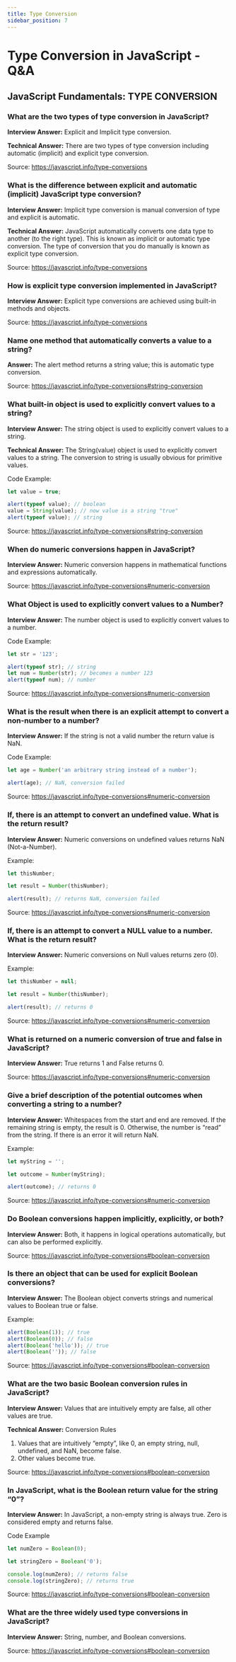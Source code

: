 ```yaml
---
title: Type Conversion
sidebar_position: 7
---
```


# Type Conversion in JavaScript - Q&A

## JavaScript Fundamentals: TYPE CONVERSION

### What are the two types of type conversion in JavaScript?

**Interview Answer:** Explicit and Implicit type conversion.

**Technical Answer:** There are two types of type conversion including automatic (implicit) and explicit type conversion.

Source: <https://javascript.info/type-conversions>

### What is the difference between explicit and automatic (implicit) JavaScript type conversion?

**Interview Answer:** Implicit type conversion is manual conversion of type and explicit is automatic.

**Technical Answer:** JavaScript automatically converts one data type to another (to the right type). This is known as implicit or automatic type conversion. The type of conversion that you do manually is known as explicit type conversion.

Source: <https://javascript.info/type-conversions>

### How is explicit type conversion implemented in JavaScript?

**Interview Answer:** Explicit type conversions are achieved using built-in methods and objects.

Source: <https://javascript.info/type-conversions>

### Name one method that automatically converts a value to a string?

**Answer:** The alert method returns a string value; this is automatic type conversion.

Source: <https://javascript.info/type-conversions#string-conversion>

### What built-in object is used to explicitly convert values to a string?

**Interview Answer:** The string object is used to explicitly convert values to a string.

**Technical Answer:** The String(value) object is used to explicitly convert values to a string. The conversion to string is usually obvious for primitive values.

Code Example:

```js
let value = true;

alert(typeof value); // boolean
value = String(value); // now value is a string "true"
alert(typeof value); // string
```

Source: <https://javascript.info/type-conversions#string-conversion>

### When do numeric conversions happen in JavaScript?

**Interview Answer:** Numeric conversion happens in mathematical functions and expressions automatically.

Source: <https://javascript.info/type-conversions#numeric-conversion>

### What Object is used to explicitly convert values to a Number?

**Interview Answer:** The number object is used to explicitly convert values to a number.

Code Example:

```js
let str = '123';

alert(typeof str); // string
let num = Number(str); // becomes a number 123
alert(typeof num); // number
```

Source: <https://javascript.info/type-conversions#numeric-conversion>

### What is the result when there is an explicit attempt to convert a non-number to a number?

**Interview Answer:** If the string is not a valid number the return value is NaN.

Code Example:

```js
let age = Number('an arbitrary string instead of a number');

alert(age); // NaN, conversion failed
```

Source: <https://javascript.info/type-conversions#numeric-conversion>

### If, there is an attempt to convert an undefined value. What is the return result?

**Interview Answer:** Numeric conversions on undefined values returns NaN (Not-a-Number).

Example:

```js
let thisNumber;

let result = Number(thisNumber);

alert(result); // returns NaN, conversion failed
```

Source: <https://javascript.info/type-conversions#numeric-conversion>

### If, there is an attempt to convert a NULL value to a number. What is the return result?

**Interview Answer:** Numeric conversions on Null values returns zero (0).

Example:

```js
let thisNumber = null;

let result = Number(thisNumber);

alert(result); // returns 0
```

Source: <https://javascript.info/type-conversions#numeric-conversion>

### What is returned on a numeric conversion of true and false in JavaScript?

**Interview Answer:** True returns 1 and False returns 0.

Source: <https://javascript.info/type-conversions#numeric-conversion>

### Give a brief description of the potential outcomes when converting a string to a number?

**Interview Answer:** Whitespaces from the start and end are removed. If the remaining string is empty, the result is 0. Otherwise, the number is “read” from the string. If there is an error it will return NaN.

Example:

```js
let myString = '';

let outcome = Number(myString);

alert(outcome); // returns 0
```

Source: <https://javascript.info/type-conversions#numeric-conversion>

### Do Boolean conversions happen implicitly, explicitly, or both?

**Interview Answer:** Both, it happens in logical operations automatically, but can also be performed explicitly.

Source: <https://javascript.info/type-conversions#boolean-conversion>

### Is there an object that can be used for explicit Boolean conversions?

**Interview Answer:** The Boolean object converts strings and numerical values to Boolean true or false.

Example:

```js
alert(Boolean(1)); // true
alert(Boolean(0)); // false
alert(Boolean('hello')); // true
alert(Boolean('')); // false
```

Source: <https://javascript.info/type-conversions#boolean-conversion>

### What are the two basic Boolean conversion rules in JavaScript?

**Interview Answer:** Values that are intuitively empty are false, all other values are true.

**Technical Answer:** Conversion Rules

1. Values that are intuitively “empty”, like 0, an empty string, null, undefined, and NaN, become false.
1. Other values become true.

Source: <https://javascript.info/type-conversions#boolean-conversion>

### In JavaScript, what is the Boolean return value for the string “0”?

**Interview Answer:** In JavaScript, a non-empty string is always true. Zero is considered empty and returns false.

Code Example

```js
let numZero = Boolean(0);

let stringZero = Boolean('0');

console.log(numZero); // returns false
console.log(stringZero); // returns true
```

Source: <https://javascript.info/type-conversions#boolean-conversion>

### What are the three widely used type conversions in JavaScript?

**Interview Answer:** String, number, and Boolean conversions.

Source: <https://javascript.info/type-conversions#boolean-conversion>
